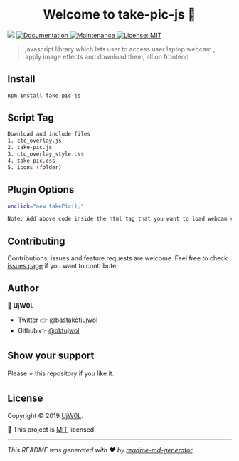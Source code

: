 ﻿<h1 align="center">Welcome to take-pic-js 👋</h1>
<p>
  <img src="https://img.shields.io/badge/version-1.2.5-blue.svg?cacheSeconds=2592000" />
  <a href="https://bktujwol.github.io/take-pic-js/">
    <img alt="Documentation" src="https://img.shields.io/badge/documentation-yes-brightgreen.svg" target="_blank" />
  </a>
  <a href="https://github.com/bktujwol/takePicNpm/graphs/commit-activity">
    <img alt="Maintenance" src="https://img.shields.io/badge/Maintained%3F-yes-green.svg" target="_blank" />
  </a>
  <a href="https://github.com/bktujwol/takePicNpm/blob/master/LICENSE">
    <img alt="License: MIT" src="https://img.shields.io/badge/License-MIT-yellow.svg" target="_blank" />
  </a>
</p>

> javascript library which lets user to access user laptop webcam , apply image effects and download them, all on frontend

## Install

```sh
npm install take-pic-js
```

## Script Tag

```sh
Download and include files
1. ctc_overlay.js
2. take-pic.js
3. ctc_overlay_style.css
4. take-pic.css
5. icons (folder)
```

## Plugin Options

```sh
onclick="new takePic();"

Note: Add above code inside the html tag that you want to load webcam view on clicking that element, it can be any other events supported by javascript
```

## Contributing

Contributions, issues and feature requests are welcome. Feel free to check [issues page](https://github.com/bktujwol/takePicNpm/issues) if you want to contribute.

## Author

👤 **UjW0L**

* Twitter 👉 [@bastakotiujwol](https://twitter.com/bastakotiujwol)
* Github 👉 [@bktujwol](https://github.com/bktujwol)

## Show your support

Please ⭐️ this repository if you like it.

## License

Copyright © 2019 [UjW0L](https://github.com/bktujwol).

📜 This project is [MIT](https://github.com/bktujwol/takePicNpm/blob/master/LICENSE) licensed.

***
_This README was generated with ❤️ by [readme-md-generator](https://github.com/kefranabg/readme-md-generator)_